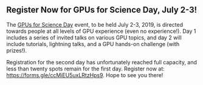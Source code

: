 ## Register Now for GPUs for Science Day, July 2-3!

The [GPUs for Science Day](https://www.nersc.gov/users/training/gpus-for-science/)
event, to be held July 2-3, 2019, is directed towards people at all levels of 
GPU experience (even no experience!). Day 1 includes a series of invited talks 
on various GPU topics, and day 2 will include tutorials, lightning talks, and a 
GPU hands-on challenge (with prizes!). 

Registration for the second day has unfortunately reached full capacity, and
less than twenty spots remain for the first day. Register now at: 
<https://forms.gle/ccMiEU5uxLRtzHps9>. Hope to see you there!
